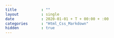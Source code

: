 ```yaml
---
title           : ""
layout          : single
date            : 2020-01-01 + T + 00:00 + :00
categories      : "Html_Css_Markdown"
hidden          : true
---
```

